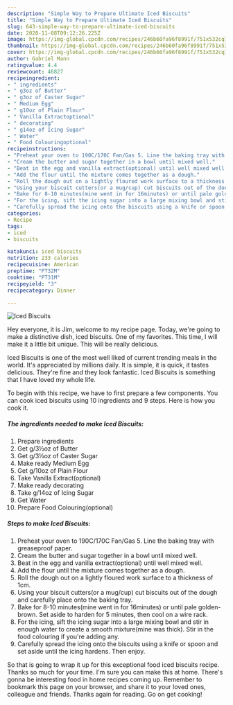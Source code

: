 ```yaml
---
description: "Simple Way to Prepare Ultimate Iced Biscuits"
title: "Simple Way to Prepare Ultimate Iced Biscuits"
slug: 643-simple-way-to-prepare-ultimate-iced-biscuits
date: 2020-11-08T09:12:26.225Z
image: https://img-global.cpcdn.com/recipes/246b60fa96f8991f/751x532cq70/iced-biscuits-recipe-main-photo.jpg
thumbnail: https://img-global.cpcdn.com/recipes/246b60fa96f8991f/751x532cq70/iced-biscuits-recipe-main-photo.jpg
cover: https://img-global.cpcdn.com/recipes/246b60fa96f8991f/751x532cq70/iced-biscuits-recipe-main-photo.jpg
author: Gabriel Mann
ratingvalue: 4.4
reviewcount: 46827
recipeingredient:
- " ingredients"
- " g3oz of Butter"
- " g3oz of Caster Sugar"
- " Medium Egg"
- " g10oz of Plain Flour"
- " Vanilla Extractoptional"
- " decorating"
- " g14oz of Icing Sugar"
- " Water"
- " Food Colouringoptional"
recipeinstructions:
- "Preheat your oven to 190C/170C Fan/Gas 5. Line the baking tray with greaseproof paper."
- "Cream the butter and sugar together in a bowl until mixed well."
- "Beat in the egg and vanilla extract(optional) until well mixed well."
- "Add the flour until the mixture comes together as a dough."
- "Roll the dough out on a lightly floured work surface to a thickness of 1cm."
- "Using your biscuit cutters(or a mug/cup) cut biscuits out of the dough and carefully place onto the baking tray."
- "Bake for 8-10 minutes(mine went in for 16minutes) or until pale golden-brown. Set aside to harden for 5 minutes, then cool on a wire rack."
- "For the icing, sift the icing sugar into a large mixing bowl and stir in enough water to create a smooth mixture(mine was thick). Stir in the food colouring if you&#39;re adding any."
- "Carefully spread the icing onto the biscuits using a knife or spoon and set aside until the icing hardens. Then enjoy."
categories:
- Recipe
tags:
- iced
- biscuits

katakunci: iced biscuits 
nutrition: 233 calories
recipecuisine: American
preptime: "PT32M"
cooktime: "PT31M"
recipeyield: "3"
recipecategory: Dinner

---
```



![Iced Biscuits](https://img-global.cpcdn.com/recipes/246b60fa96f8991f/751x532cq70/iced-biscuits-recipe-main-photo.jpg)

Hey everyone, it is Jim, welcome to my recipe page. Today, we're going to make a distinctive dish, iced biscuits. One of my favorites. This time, I will make it a little bit unique. This will be really delicious.



Iced Biscuits is one of the most well liked of current trending meals in the world. It's appreciated by millions daily. It is simple, it is quick, it tastes delicious. They're fine and they look fantastic. Iced Biscuits is something that I have loved my whole life.


To begin with this recipe, we have to first prepare a few components. You can cook iced biscuits using 10 ingredients and 9 steps. Here is how you cook it.

<!--inarticleads1-->

##### The ingredients needed to make Iced Biscuits:

1. Prepare  ingredients
1. Get  g/3½oz of Butter
1. Get  g/3½oz of Caster Sugar
1. Make ready  Medium Egg
1. Get  g/10oz of Plain Flour
1. Take  Vanilla Extract(optional)
1. Make ready  decorating
1. Take  g/14oz of Icing Sugar
1. Get  Water
1. Prepare  Food Colouring(optional)




<!--inarticleads2-->

##### Steps to make Iced Biscuits:

1. Preheat your oven to 190C/170C Fan/Gas 5. Line the baking tray with greaseproof paper.
1. Cream the butter and sugar together in a bowl until mixed well.
1. Beat in the egg and vanilla extract(optional) until well mixed well.
1. Add the flour until the mixture comes together as a dough.
1. Roll the dough out on a lightly floured work surface to a thickness of 1cm.
1. Using your biscuit cutters(or a mug/cup) cut biscuits out of the dough and carefully place onto the baking tray.
1. Bake for 8-10 minutes(mine went in for 16minutes) or until pale golden-brown. Set aside to harden for 5 minutes, then cool on a wire rack.
1. For the icing, sift the icing sugar into a large mixing bowl and stir in enough water to create a smooth mixture(mine was thick). Stir in the food colouring if you&#39;re adding any.
1. Carefully spread the icing onto the biscuits using a knife or spoon and set aside until the icing hardens. Then enjoy.




So that is going to wrap it up for this exceptional food iced biscuits recipe. Thanks so much for your time. I'm sure you can make this at home. There's gonna be interesting food in home recipes coming up. Remember to bookmark this page on your browser, and share it to your loved ones, colleague and friends. Thanks again for reading. Go on get cooking!
